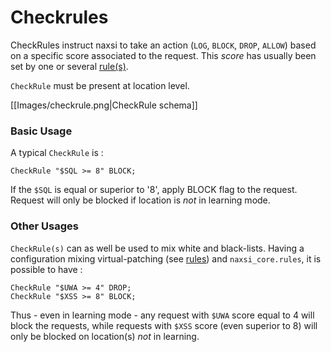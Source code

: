 # Checkrules

CheckRules instruct naxsi to take an action (`LOG`, `BLOCK`, `DROP`, `ALLOW`) based on a specific score associated to the request. This _score_ has usually been set by one or several [rule(s)](rules-bnf.md).

`CheckRule` must be present at location level.

[[Images/checkrule.png|CheckRule schema]]

### Basic Usage

A typical `CheckRule` is :

```
CheckRule "$SQL >= 8" BLOCK;
```

If the `$SQL` is equal or superior to '8', apply BLOCK flag to the request. Request will only be blocked if location is _not_ in learning mode.

### Other Usages

`CheckRule(s)` can as well be used to mix white and black-lists.
Having a configuration mixing virtual-patching (see [rules](rules-bnf.md)) and `naxsi_core.rules`, it is possible to have :

```
CheckRule "$UWA >= 4" DROP;
CheckRule "$XSS >= 8" BLOCK;
```

Thus - even in learning mode - any request with `$UWA` score equal to 4 will block the requests, while requests with `$XSS` score (even superior to 8) will only be blocked on location(s) *not* in learning.


